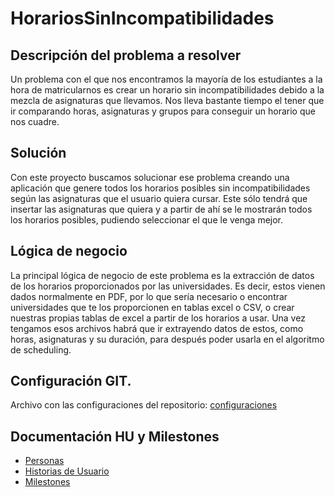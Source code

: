 # HorariosSinIncompatibilidades

## Descripción del problema a resolver

Un problema con el que nos encontramos la mayoría de los estudiantes a la hora de matricularnos es crear un horario sin incompatibilidades debido a la mezcla de asignaturas que llevamos. Nos lleva bastante tiempo el tener que ir comparando horas, asignaturas y grupos para conseguir un horario que nos cuadre.

## Solución

Con este proyecto buscamos solucionar ese problema creando una aplicación que genere todos los horarios posibles sin incompatibilidades según las asignaturas que el usuario quiera cursar. Este sólo tendrá que insertar las asignaturas que quiera y a partir de ahí se le mostrarán todos los horarios posibles, pudiendo seleccionar el que le venga mejor.

## Lógica de negocio

La principal lógica de negocio de este problema es la extracción de datos de los horarios proporcionados por las universidades. Es decir, estos vienen dados normalmente en PDF, por lo que sería necesario o encontrar universidades que te los proporcionen en tablas excel o CSV, o crear nuestras propias tablas de excel a partir de los horarios a usar. Una vez tengamos esos archivos habrá que ir extrayendo datos de estos, como horas, asignaturas y su duración, para después poder usarla en el algoritmo de scheduling.

## Configuración GIT.

Archivo con las configuraciones del repositorio: [configuraciones](https://github.com/chowfie/PROBLEM/blob/main/docs/Objetivo0/configuraciones.md)

## Documentación HU y Milestones

- [Personas](https://github.com/chowfie/PROBLEM/blob/Objetivo-1-IV-22-23%5D/docs/Objetivo1/personas.md)
- [Historias de Usuario](https://github.com/chowfie/PROBLEM/blob/Objetivo-1-IV-22-23%5D/docs/Objetivo1/historias_usuarios.md)
- [Milestones](https://github.com/chowfie/PROBLEM/blob/Objetivo-1-IV-22-23%5D/docs/Objetivo1/milestones.md)

